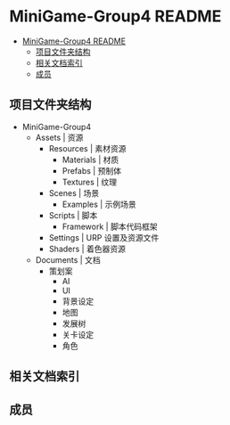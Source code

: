 # MiniGame-Group4 README

- [MiniGame-Group4 README](#minigame-group4-readme)
  - [项目文件夹结构](#项目文件夹结构)
  - [相关文档索引](#相关文档索引)
  - [成员](#成员)

## 项目文件夹结构
- MiniGame-Group4
  - Assets | 资源
    - Resources | 素材资源
      - Materials | 材质
      - Prefabs | 预制体
      - Textures | 纹理
    - Scenes | 场景
      - Examples | 示例场景
    - Scripts | 脚本
      - Framework | 脚本代码框架
    - Settings | URP 设置及资源文件
    - Shaders | 着色器资源
  - Documents | 文档
    - 策划案
      - AI
      - UI
      - 背景设定
      - 地图
      - 发展树
      - 关卡设定
      - 角色

## 相关文档索引

## 成员